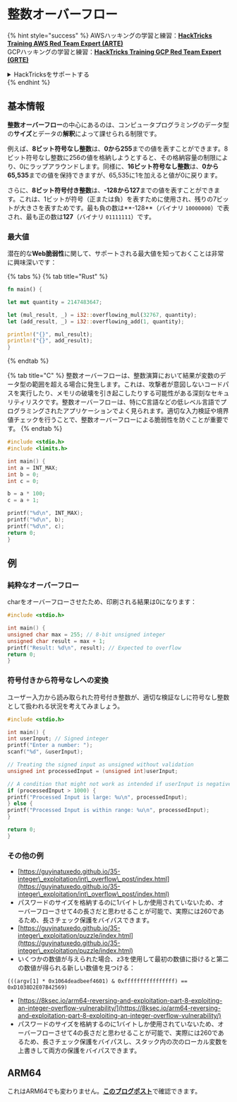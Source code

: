 # 整数オーバーフロー

{% hint style="success" %}
AWSハッキングの学習と練習：<img src="/.gitbook/assets/arte.png" alt="" data-size="line">[**HackTricks Training AWS Red Team Expert (ARTE)**](https://training.hacktricks.xyz/courses/arte)<img src="/.gitbook/assets/arte.png" alt="" data-size="line">\
GCPハッキングの学習と練習：<img src="/.gitbook/assets/grte.png" alt="" data-size="line">[**HackTricks Training GCP Red Team Expert (GRTE)**<img src="/.gitbook/assets/grte.png" alt="" data-size="line">](https://training.hacktricks.xyz/courses/grte)

<details>

<summary>HackTricksをサポートする</summary>

* [**サブスクリプションプラン**](https://github.com/sponsors/carlospolop)をチェック！
* 💬 [**Discordグループ**](https://discord.gg/hRep4RUj7f)に参加するか、[**telegramグループ**](https://t.me/peass)に参加するか、**Twitter** 🐦 [**@hacktricks\_live**](https://twitter.com/hacktricks\_live)**をフォロー**してください。
* **HackTricks**と**HackTricks Cloud**のgithubリポジトリにPRを提出して、ハッキングトリックを共有してください。

</details>
{% endhint %}

## 基本情報

**整数オーバーフロー**の中心にあるのは、コンピュータプログラミングのデータ型の**サイズ**とデータの**解釈**によって課せられる制限です。

例えば、**8ビット符号なし整数**は、**0から255**までの値を表すことができます。8ビット符号なし整数に256の値を格納しようとすると、その格納容量の制限により、0にラップアラウンドします。同様に、**16ビット符号なし整数**は、**0から65,535**までの値を保持できますが、65,535に1を加えると値が0に戻ります。

さらに、**8ビット符号付き整数**は、**-128から127**までの値を表すことができます。これは、1ビットが符号（正または負）を表すために使用され、残りの7ビットが大きさを表すためです。最も負の数は**-128**（バイナリ `10000000`）で表され、最も正の数は**127**（バイナリ `01111111`）です。

### 最大値

潜在的な**Web脆弱性**に関して、サポートされる最大値を知っておくことは非常に興味深いです：

{% tabs %}
{% tab title="Rust" %}
```rust
fn main() {

let mut quantity = 2147483647;

let (mul_result, _) = i32::overflowing_mul(32767, quantity);
let (add_result, _) = i32::overflowing_add(1, quantity);

println!("{}", mul_result);
println!("{}", add_result);
}
```
{% endtab %}

{% tab title="C" %}
整数オーバーフローは、整数演算において結果が変数のデータ型の範囲を超える場合に発生します。これは、攻撃者が意図しないコードパスを実行したり、メモリの破壊を引き起こしたりする可能性がある深刻なセキュリティリスクです。整数オーバーフローは、特にC言語などの低レベル言語でプログラミングされたアプリケーションでよく見られます。適切な入力検証や境界値チェックを行うことで、整数オーバーフローによる脆弱性を防ぐことが重要です。
{% endtab %}
```c
#include <stdio.h>
#include <limits.h>

int main() {
int a = INT_MAX;
int b = 0;
int c = 0;

b = a * 100;
c = a + 1;

printf("%d\n", INT_MAX);
printf("%d\n", b);
printf("%d\n", c);
return 0;
}
```
## 例

### 純粋なオーバーフロー

charをオーバーフローさせたため、印刷される結果は0になります：
```c
#include <stdio.h>

int main() {
unsigned char max = 255; // 8-bit unsigned integer
unsigned char result = max + 1;
printf("Result: %d\n", result); // Expected to overflow
return 0;
}
```
### 符号付きから符号なしへの変換

ユーザー入力から読み取られた符号付き整数が、適切な検証なしに符号なし整数として扱われる状況を考えてみましょう。
```c
#include <stdio.h>

int main() {
int userInput; // Signed integer
printf("Enter a number: ");
scanf("%d", &userInput);

// Treating the signed input as unsigned without validation
unsigned int processedInput = (unsigned int)userInput;

// A condition that might not work as intended if userInput is negative
if (processedInput > 1000) {
printf("Processed Input is large: %u\n", processedInput);
} else {
printf("Processed Input is within range: %u\n", processedInput);
}

return 0;
}
```
### その他の例

* [https://guyinatuxedo.github.io/35-integer\_exploitation/int\_overflow\_post/index.html](https://guyinatuxedo.github.io/35-integer\_exploitation/int\_overflow\_post/index.html)
* パスワードのサイズを格納するのに1バイトしか使用されていないため、オーバーフローさせて4の長さだと思わせることが可能で、実際には260であるため、長さチェック保護をバイパスできます。
* [https://guyinatuxedo.github.io/35-integer\_exploitation/puzzle/index.html](https://guyinatuxedo.github.io/35-integer\_exploitation/puzzle/index.html)
* いくつかの数値が与えられた場合、z3を使用して最初の数値に掛けると第二の数値が得られる新しい数値を見つける：&#x20;

```
(((argv[1] * 0x1064deadbeef4601) & 0xffffffffffffffff) == 0xD1038D2E07B42569)
```
* [https://8ksec.io/arm64-reversing-and-exploitation-part-8-exploiting-an-integer-overflow-vulnerability/](https://8ksec.io/arm64-reversing-and-exploitation-part-8-exploiting-an-integer-overflow-vulnerability/)
* パスワードのサイズを格納するのに1バイトしか使用されていないため、オーバーフローさせて4の長さだと思わせることが可能で、実際には260であるため、長さチェック保護をバイパスし、スタック内の次のローカル変数を上書きして両方の保護をバイパスできます。

## ARM64

これはARM64でも変わりません。[**このブログポスト**](https://8ksec.io/arm64-reversing-and-exploitation-part-8-exploiting-an-integer-overflow-vulnerability/)で確認できます。
